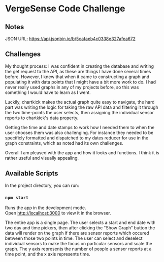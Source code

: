 # VergeSense Code Challenge

## Notes

JSON URL: https://api.jsonbin.io/b/5cafaeb4c0338e327afea672

## Challenges

My thought process: I was confident in creating the database and writing the get request to the API, as these are things I have done several times before. However, I knew that when it came to constructing a graph and populating it with data points that I might have a bit more work to do. I had never really used graphs in any of my projects before, so this was something I would have to learn as I went.

Luckily, chartkick makes the actual graph quite easy to navigate, the hard part was writing the logic for taking the raw API data and filtering it through the two time-points the user selects,
then assigning the individual sensor reports to chartkick's data property.

Getting the time and date stamps to work how I needed them to when the user chooses them was also challenging. For instance they needed to be specificly formatted and dispatched to my dates reducer for use in the graph constraints, which as noted had its own challenges.

Overall I am pleased with the app and how it looks and functions. I think it is rather useful and visually appealing.

## Available Scripts

In the project directory, you can run:

### `npm start`

Runs the app in the development mode.<br>
Open [http://localhost:3000](http://localhost:3000) to view it in the browser.

The entire app is a single page. The user selects a start and end date with two day and time pickers, then after clicking the "Show Graph" button the data will render on the graph if there are sensor reports which occured between those two points in time. The user can select and deselect individual sensors to make the focus on particular sensors and scale the graph. The y axis represents the number of people a sensor reports at a time point, and the x axis represents time.

